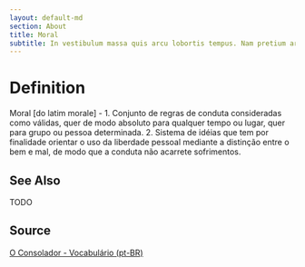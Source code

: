 ```yaml
---
layout: default-md
section: About
title: Moral
subtitle: In vestibulum massa quis arcu lobortis tempus. Nam pretium arcu in odio vulputate luctus.
---
```


# Definition
Moral [do latim morale] - 1. Conjunto de regras de conduta consideradas como válidas, quer de modo absoluto para qualquer tempo ou lugar, quer para grupo ou pessoa determinada. 2. Sistema de idéias que tem por finalidade orientar o uso da liberdade pessoal mediante a distinção entre o bem e mal, de modo que a conduta não acarrete sofrimentos.

## See Also
TODO

## Source
[O Consolador - Vocabulário (pt-BR)](http://www.oconsolador.com.br/linkfixo/vocabulario/principal.html)
